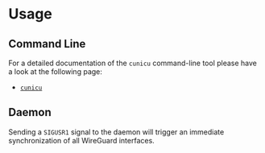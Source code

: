 # Usage

## Command Line

For a detailed documentation of the `cunicu` command-line tool please have a look at the following page:

-   [`cunicu`](./md/cunicu.md)

## Daemon

Sending a `SIGUSR1` signal to the daemon will trigger an immediate synchronization of all WireGuard interfaces.
